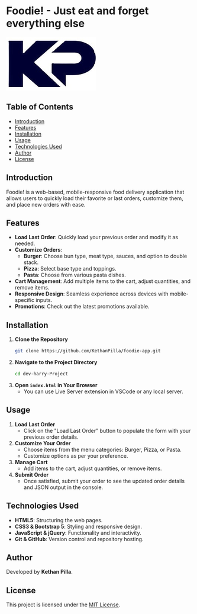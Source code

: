 # Foodie! - Just eat and forget everything else

![Logo](images/logo.jpg)

## Table of Contents
- [Introduction](#introduction)
- [Features](#features)
- [Installation](#installation)
- [Usage](#usage)
- [Technologies Used](#technologies-used)
- [Author](#author)
- [License](#license)

## Introduction
Foodie! is a web-based, mobile-responsive food delivery application that allows users to quickly load their favorite or last orders, customize them, and place new orders with ease.

## Features
- **Load Last Order**: Quickly load your previous order and modify it as needed.
- **Customize Orders**: 
  - **Burger**: Choose bun type, meat type, sauces, and option to double stack.
  - **Pizza**: Select base type and toppings.
  - **Pasta**: Choose from various pasta dishes.
- **Cart Management**: Add multiple items to the cart, adjust quantities, and remove items.
- **Responsive Design**: Seamless experience across devices with mobile-specific inputs.
- **Promotions**: Check out the latest promotions available.

## Installation
1. **Clone the Repository**
    ```bash
    git clone https://github.com/KethanPilla/foodie-app.git
    ```
2. **Navigate to the Project Directory**
    ```bash
    cd dev-harry-Project
    ```
3. **Open `index.html` in Your Browser**
    - You can use Live Server extension in VSCode or any local server.

## Usage
1. **Load Last Order**
    - Click on the "Load Last Order" button to populate the form with your previous order details.
2. **Customize Your Order**
    - Choose items from the menu categories: Burger, Pizza, or Pasta.
    - Customize options as per your preference.
3. **Manage Cart**
    - Add items to the cart, adjust quantities, or remove items.
4. **Submit Order**
    - Once satisfied, submit your order to see the updated order details and JSON output in the console.

## Technologies Used
- **HTML5**: Structuring the web pages.
- **CSS3 & Bootstrap 5**: Styling and responsive design.
- **JavaScript & jQuery**: Functionality and interactivity.
- **Git & GitHub**: Version control and repository hosting.

## Author
Developed by **Kethan Pilla**.

## License
This project is licensed under the [MIT License](LICENSE).
